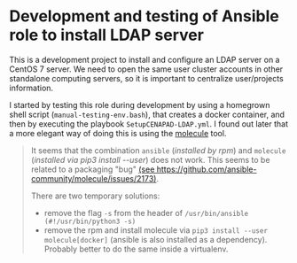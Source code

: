 # Development and testing of Ansible role to install LDAP server

This is a development project to install and configure an LDAP 
server on a CentOS 7 server. We need to open the same user cluster 
accounts in other standalone computing servers, so it is important 
to centralize user/projects information.

I started by testing this role during development by using a homegrown 
 shell script (`manual-testing-env.bash`), that creates a docker container, 
 and then by executing the playbook `SetupCENAPAD-LDAP.yml`. 
I found out later that a more elegant way of doing this is using the
[molecule](https://molecule.readthedocs.io) tool.

> It seems that the combination `ansible` (*installed by rpm*) and `molecule`
> (*installed via pip3 install --user*) does not work. This seems to be related
> to a packaging "bug" [(see https://github.com/ansible-community/molecule/issues/2173)](https://github.com/ansible-community/molecule/issues/2173).
>  
> There are two temporary solutions:
>  
> - remove the flag `-s` from the header of `/usr/bin/ansible (#!/usr/bin/python3 -s)`
> - remove the rpm and install molecule via `pip3 install --user molecule[docker]`
>  (ansible is also installed as a dependency). Probably better to do the same inside
>  a virtualenv.
